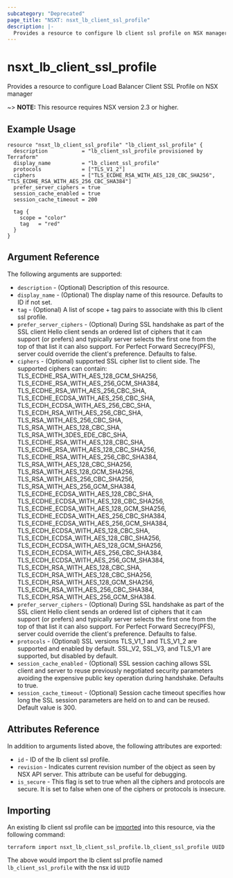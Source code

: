 ```yaml
---
subcategory: "Deprecated"
page_title: "NSXT: nsxt_lb_client_ssl_profile"
description: |-
  Provides a resource to configure lb client ssl profile on NSX manager
---
```


# nsxt_lb_client_ssl_profile

Provides a resource to configure Load Balancer Client SSL Profile on NSX manager

~> **NOTE:** This resource requires NSX version 2.3 or higher.

## Example Usage

```hcl
resource "nsxt_lb_client_ssl_profile" "lb_client_ssl_profile" {
  description           = "lb_client_ssl_profile provisioned by Terraform"
  display_name          = "lb_client_ssl_profile"
  protocols             = ["TLS_V1_2"]
  ciphers               = ["TLS_ECDHE_RSA_WITH_AES_128_CBC_SHA256", "TLS_ECDHE_RSA_WITH_AES_256_CBC_SHA384"]
  prefer_server_ciphers = true
  session_cache_enabled = true
  session_cache_timeout = 200

  tag {
    scope = "color"
    tag   = "red"
  }
}
```

## Argument Reference

The following arguments are supported:

* `description` - (Optional) Description of this resource.
* `display_name` - (Optional) The display name of this resource. Defaults to ID if not set.
* `tag` - (Optional) A list of scope + tag pairs to associate with this lb client ssl profile.
* `prefer_server_ciphers` - (Optional) During SSL handshake as part of the SSL client Hello client sends an ordered list of ciphers that it can support (or prefers) and typically server selects the first one from the top of that list it can also support. For Perfect Forward Secrecy(PFS), server could override the client's preference. Defaults to false.
* `ciphers` - (Optional) supported SSL cipher list to client side. The supported ciphers can contain: TLS_ECDHE_RSA_WITH_AES_128_GCM_SHA256, TLS_ECDHE_RSA_WITH_AES_256_GCM_SHA384, TLS_ECDHE_RSA_WITH_AES_256_CBC_SHA, TLS_ECDHE_ECDSA_WITH_AES_256_CBC_SHA, TLS_ECDH_ECDSA_WITH_AES_256_CBC_SHA, TLS_ECDH_RSA_WITH_AES_256_CBC_SHA, TLS_RSA_WITH_AES_256_CBC_SHA, TLS_RSA_WITH_AES_128_CBC_SHA, TLS_RSA_WITH_3DES_EDE_CBC_SHA, TLS_ECDHE_RSA_WITH_AES_128_CBC_SHA, TLS_ECDHE_RSA_WITH_AES_128_CBC_SHA256, TLS_ECDHE_RSA_WITH_AES_256_CBC_SHA384, TLS_RSA_WITH_AES_128_CBC_SHA256, TLS_RSA_WITH_AES_128_GCM_SHA256, TLS_RSA_WITH_AES_256_CBC_SHA256, TLS_RSA_WITH_AES_256_GCM_SHA384, TLS_ECDHE_ECDSA_WITH_AES_128_CBC_SHA, TLS_ECDHE_ECDSA_WITH_AES_128_CBC_SHA256, TLS_ECDHE_ECDSA_WITH_AES_128_GCM_SHA256, TLS_ECDHE_ECDSA_WITH_AES_256_CBC_SHA384, TLS_ECDHE_ECDSA_WITH_AES_256_GCM_SHA384, TLS_ECDH_ECDSA_WITH_AES_128_CBC_SHA, TLS_ECDH_ECDSA_WITH_AES_128_CBC_SHA256, TLS_ECDH_ECDSA_WITH_AES_128_GCM_SHA256, TLS_ECDH_ECDSA_WITH_AES_256_CBC_SHA384, TLS_ECDH_ECDSA_WITH_AES_256_GCM_SHA384, TLS_ECDH_RSA_WITH_AES_128_CBC_SHA, TLS_ECDH_RSA_WITH_AES_128_CBC_SHA256, TLS_ECDH_RSA_WITH_AES_128_GCM_SHA256, TLS_ECDH_RSA_WITH_AES_256_CBC_SHA384, TLS_ECDH_RSA_WITH_AES_256_GCM_SHA384.
* `prefer_server_ciphers` - (Optional) During SSL handshake as part of the SSL client Hello client sends an ordered list of ciphers that it can support (or prefers) and typically server selects the first one from the top of that list it can also support. For Perfect Forward Secrecy(PFS), server could override the client's preference. Defaults to false.
* `protocols` - (Optional) SSL versions TLS_V1_1 and TLS_V1_2 are supported and enabled by default. SSL_V2, SSL_V3, and TLS_V1 are supported, but disabled by default.
* `session_cache_enabled` - (Optional) SSL session caching allows SSL client and server to reuse previously negotiated security parameters avoiding the expensive public key operation during handshake. Defaults to true.
* `session_cache_timeout` - (Optional) Session cache timeout specifies how long the SSL session parameters are held on to and can be reused. Default value is 300.

## Attributes Reference

In addition to arguments listed above, the following attributes are exported:

* `id` - ID of the lb client ssl profile.
* `revision` - Indicates current revision number of the object as seen by NSX API server. This attribute can be useful for debugging.
* `is_secure` - This flag is set to true when all the ciphers and protocols are secure. It is set to false when one of the ciphers or protocols is insecure.

## Importing

An existing lb client ssl profile can be [imported][docs-import] into this resource, via the following command:

[docs-import]: https://developer.hashicorp.com/terraform/cli/import

```shell
terraform import nsxt_lb_client_ssl_profile.lb_client_ssl_profile UUID
```

The above would import the lb client ssl profile named `lb_client_ssl_profile` with the nsx id `UUID`
